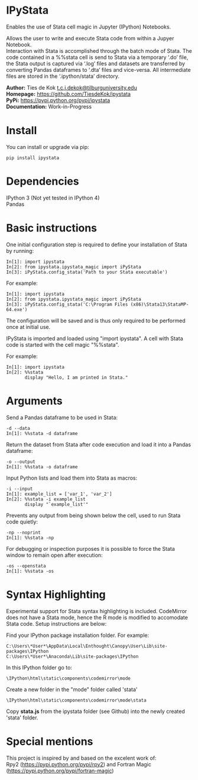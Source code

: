 # IPyStata

Enables the use of Stata cell magic in Jupyter (IPython) Notebooks.

Allows the user to write and execute Stata code from within a Jupyer Notebook.  
Interaction with Stata is accomplished through the batch mode of Stata. The code contained in a %%stata cell is send to Stata via a temporary ‘.do’ file, the Stata output is captured via ‘.log’ files and datasets are transferred by converting Pandas dataframes to ‘.dta’ files and vice-versa. All intermediate files are stored in the ‘.ipython/stata’ directory. 


**Author:**   Ties de Kok <t.c.j.dekok@tilburguniversity.edu>  
**Homepage:**    https://github.com/TiesdeKok/ipystata  
**PyPi:** https://pypi.python.org/pypi/ipystata  
**Documentation:** Work-in-Progress  

Install
=======

You can install or upgrade via pip:  

    pip install ipystata
    
Dependencies
============

IPython 3 (Not yet tested in IPython 4)  
Pandas                                   


Basic instructions
==================

One initial configuration step is required to define your installation of Stata by running:  

    In[1]: import ipystata
    In[2]: from ipystata.ipystata_magic import iPyStata  
    In[3]: iPyStata.config_stata('Path to your Stata executable')  
  
For example:

    In[1]: import ipystata  
    In[2]: from ipystata.ipystata_magic import iPyStata  
    In[3]: iPyStata.config_stata('C:\Program Files (x86)\Stata13\StataMP-64.exe')  
  
The configuration will be saved and is thus only required to be performed once at initial use. 

IPyStata is imported and loaded using "import ipystata". A cell with Stata code is started with the cell magic "%%stata". 

For example:

    In[1]: import ipystata  
    In[2]: %%stata  
           display "Hello, I am printed in Stata."  
         

Arguments
==========

Send a Pandas dataframe to be used in Stata:  

    -d --data  
    In[1]: %%stata -d dataframe  
  
Return the dataset from Stata after code execution and load it into a Pandas dataframe:  

    -o --output  
    In[1]: %%stata -o dataframe  
  
Input Python lists and load them into Stata as macros:  

    -i --input  
    In[1]: example_list = ['var_1', 'var_2']  
    In[2]: %%stata -i example_list  
           display "`example_list'"

Prevents any output from being shown below the cell, used to run Stata code quietly:  

    -np --noprint  
    In[1]: %%stata -np  

For debugging or inspection purposes it is possible to force the Stata window to remain open after execution:

    -os --openstata  
    In[1]: %%stata -os  

Syntax Highlighting
===================

Experimental support for Stata syntax highlighting is included. CodeMirror does not have a Stata mode, hence the R mode is modified to accomodate Stata code. Setup instructions are below:

Find your IPython package installation folder. For example:

    C:\Users\*User*\AppData\Local\Enthought\Canopy\User\Lib\site-packages\IPython
    C:\Users\*User*\Anaconda\Lib\site-packages\IPython

In this IPython folder go to:

    \IPython\html\static\components\codemirror\mode
    
Create a new folder in the "mode" folder called 'stata'

    \IPython\html\static\components\codemirror\mode\stata
    
Copy **stata.js** from the ipystata folder (see Github) into the newly created 'stata' folder.

Special mentions
================

This project is inspired by and based on the excelent work of:  
Rpy2 (https://pypi.python.org/pypi/rpy2) and Fortran Magic (https://pypi.python.org/pypi/fortran-magic)
